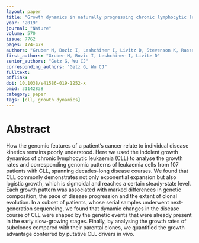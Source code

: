 ```yaml
---
layout: paper
title: "Growth dynamics in naturally progressing chronic lymphocytic leukaemia"
year: "2019"
journal: "Nature"
volume: 570
issue: 7762
pages: 474-479
authors: "Gruber M, Bozic I, Leshchiner I, Livitz D, Stevenson K, Rassenti L, Rosebrock D, Taylor-Weiner A, Olive O, Goyetche R, Fernandes SM, Sun J, Stewart C, Wong A, Cibulskis C, Zhang W, Reiter JG, Gerold JM, Gribben JG, Rai KR, Keating MJ, Brown JR, Neuberg D, Kipps TJ, Nowak MA, Getz G, Wu CJ"
first_authors: "Gruber M, Bozic I, Leshchiner I, Livitz D"
senior_authors: "Getz G, Wu CJ"
corresponding_authors: "Getz G, Wu CJ"
fulltext:
pdflink:
doi: 10.1038/s41586-019-1252-x
pmid: 31142838
category: paper
tags: [cll, growth dynamics]
---
```


# Abstract

How the genomic features of a patient’s cancer relate to individual disease kinetics remains poorly understood. Here we used the indolent growth dynamics of chronic lymphocytic leukaemia (CLL) to analyse the growth rates and corresponding genomic patterns of leukaemia cells from 107 patients with CLL, spanning decades-long disease courses. We found that CLL commonly demonstrates not only exponential expansion but also logistic growth, which is sigmoidal and reaches a certain steady-state level. Each growth pattern was associated with marked differences in genetic composition, the pace of disease progression and the extent of clonal evolution. In a subset of patients, whose serial samples underwent next-generation sequencing, we found that dynamic changes in the disease course of CLL were shaped by the genetic events that were already present in the early slow-growing stages. Finally, by analysing the growth rates of subclones compared with their parental clones, we quantified the growth advantage conferred by putative CLL drivers in vivo.


